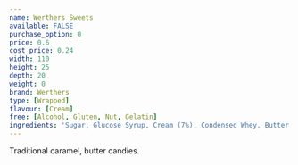 ```yaml
---
name: Werthers Sweets
available: FALSE
purchase_option: 0
price: 0.6
cost_price: 0.24
width: 110
height: 25
depth: 20
weight: 0
brand: Werthers
type: [Wrapped]
flavour: [Cream]
free: [Alcohol, Gluten, Nut, Gelatin]
ingredients: 'Sugar, Glucose Syrup, Cream (7%), Condensed Whey, Butter (4.5%), Cane Sugar Syrup, Salt, Butterfat. Emulsifier: Soya Lecithin, Flavouring'
---
```

Traditional caramel, butter candies.